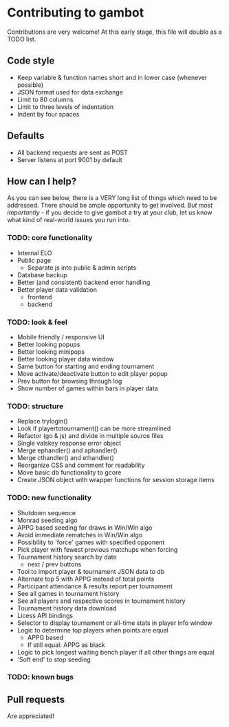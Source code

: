 # Contributing to gambot
Contributions are very welcome! At this early stage, this file will double as a TODO list.

## Code style
* Keep variable & function names short and in lower case (whenever possible)
* JSON format used for data exchange
* Limit to 80 columns
* Limit to three levels of indentation
* Indent by four spaces

## Defaults
* All backend requests are sent as POST
* Server listens at port 9001 by default

## How can I help?
As you can see below, there is a VERY long list of things which need to be addressed. There should be ample opportunity to get involved. *But most importantly* - if you decide to give gambot a try at your club, let us know what kind of real-world issues you run into.

### TODO: core functionality
* Internal ELO
* Public page
    - Separate js into public & admin scripts
* Database backup
* Better (and consistent) backend error handling
* Better player data validation
    - frontend
    - backend

### TODO: look & feel
* Mobile friendly / responsive UI
* Better looking popups
* Better looking minipops
* Better looking player data window
* Same button for starting and ending tournament
* Move activate/deactivate button to edit player popup
* Prev button for browsing through log
* Show number of games within bars in player data

### TODO: structure
* Replace trylogin()
* Look if playertotournament() can be more streamlined
* Refactor (go & js) and divide in multiple source files
* Single valskey response error object
* Merge ephandler() and aphandler()
* Merge cthandler() and ethandler()
* Reorganize CSS and comment for readability
* Move basic db functionality to gcore
* Create JSON object with wrapper functions for session storage items

### TODO: new functionality
* Shutdown sequence
* Monrad seeding algo
* APPG based seeding for draws in Win/Win algo
* Avoid immediate rematches in Win/Win algo
* Possibility to 'force' games with specified opponent
* Pick player with fewest previous matchups when forcing
* Tournament history search by date
    - next / prev buttons
* Tool to import player & tournament JSON data to db
* Alternate top 5 with APPG instead of total points
* Participant attendance & results report per tournament
* See all games in tournament history
* See all players and respective scores in tournament history
* Tournament history data download
* Licess API bindings
* Selector to display tournament or all-time stats in player info window
* Logic to determine top players when points are equal
    - APPG based
    - If still equal: APPG as black
* Logic to pick longest waiting bench player if all other things are equal
* 'Soft end' to stop seeding

### TODO: known bugs

## Pull requests
Are appreciated!
